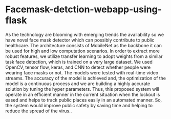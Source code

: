 # Facemask-detction-webapp-using-flask
As the technology are blooming with emerging trends the availability so we have novel face mask detector which can possibly contribute to public healthcare. The architecture consists of MobileNet as the backbone it can be used for high and low computation scenarios. In order to extract more robust features, we utilize transfer learning to adopt weights from a similar task face detection, which is trained on a very large dataset. We used OpenCV, tensor flow, keras, and CNN to detect whether people were wearing face masks or not. The models were tested with real-time video streams. The accuracy of the model is achieved and, the optimization of the model is a continuous process and we are building a highly accurate solution by tuning the hyper parameters.
Thus, this proposed system will operate in an efficient manner in the current situation when the lockout is eased and helps to track public places easily in an automated manner. So, the system would improve public safety by saving time and helping to reduce the spread of the virus.. 
